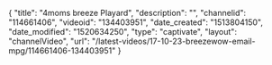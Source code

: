{
    "title": "4moms breeze Playard",
    "description": "",
    "channelid": "114661406",
    "videoid": "134403951",
    "date_created": "1513804150",
    "date_modified": "1520634250",
    "type": "captivate",
    "layout": "channelVideo",
    "url": "\/latest-videos\/17-10-23-breezewow-email-mpg\/114661406-134403951"
}